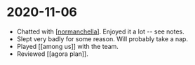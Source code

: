 # 2020-11-06

- Chatted with [[normanchella]]. Enjoyed it a lot -- see notes.
- Slept very badly for some reason. Will probably take a nap.
- Played [[among us]] with the team.
- Reviewed [[agora plan]].

[//begin]: # "Autogenerated link references for markdown compatibility"
[normanchella]: ../normanchella "Normanchella"
[//end]: # "Autogenerated link references"